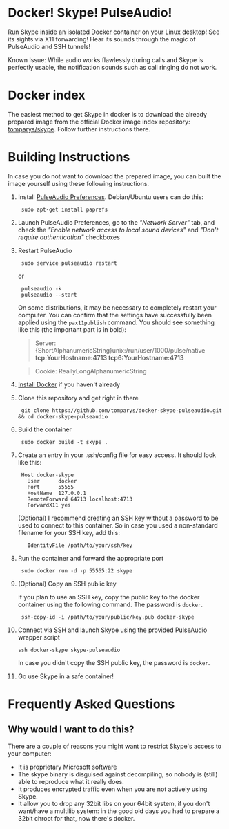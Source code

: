 Docker! Skype! PulseAudio!
==========================

Run Skype inside an isolated [Docker](http://www.docker.io) container on your Linux desktop! See its sights via X11 forwarding! Hear its sounds through the magic of PulseAudio and SSH tunnels!

Known Issue: While audio works flawlessly during calls and Skype is perfectly usable, the notification sounds such as call ringing do not work.

Docker index
============

The easiest method to get Skype in docker is to download the already prepared image from the official Docker image index repository: [tomparys/skype](https://index.docker.io/u/tomparys/skype/). Follow further instructions there.

Building Instructions
=====================

In case you do not want to download the prepared image, you can built the image yourself using these following instructions.

1. Install [PulseAudio Preferences](http://freedesktop.org/software/pulseaudio/paprefs/). Debian/Ubuntu users can do this:

        sudo apt-get install paprefs

2. Launch PulseAudio Preferences, go to the *"Network Server"* tab, and check the *"Enable network access to local sound devices"* and *"Don't require authentication"* checkboxes

3. Restart PulseAudio

        sudo service pulseaudio restart
   
    or
   
        pulseaudio -k
        pulseaudio --start

    On some distributions, it may be necessary to completely restart your computer. You can confirm that the settings have successfully been applied using the `pax11publish` command. You should see something like this (the important part is in bold):

    > Server: {ShortAlphanumericString}unix:/run/user/1000/pulse/native **tcp:YourHostname:4713 tcp6:YourHostname:4713**
    
    > Cookie: ReallyLongAlphanumericString

4. [Install Docker](http://docs.docker.io/en/latest/installation/) if you haven't already

5. Clone this repository and get right in there

        git clone https://github.com/tomparys/docker-skype-pulseaudio.git && cd docker-skype-pulseaudio

6. Build the container

        sudo docker build -t skype .

7. Create an entry in your .ssh/config file for easy access. It should look like this:
        
        Host docker-skype
          User      docker
          Port      55555
          HostName  127.0.0.1
          RemoteForward 64713 localhost:4713
          ForwardX11 yes
          
    (Optional) I recommend creating an SSH key without a password to be used to connect to this container.
    So in case you used a non-standard filename for your SSH key, add this:
   
          IdentityFile /path/to/your/ssh/key

8. Run the container and forward the appropriate port

        sudo docker run -d -p 55555:22 skype

9. (Optional) Copy an SSH public key

    If you plan to use an SSH key, copy the public key to the docker container using the following command. The password is `docker`.

        ssh-copy-id -i /path/to/your/public/key.pub docker-skype

10. Connect via SSH and launch Skype using the provided PulseAudio wrapper script

        ssh docker-skype skype-pulseaudio
     
    In case you didn't copy the SSH public key, the password is `docker`.

11. Go use Skype in a safe container!


Frequently Asked Questions
==========================

Why would I want to do this?
----------------------------
There are a couple of reasons you might want to restrict Skype's access to your computer:

* It is proprietary Microsoft software
* The skype binary is disguised against decompiling, so nobody is (still) able to reproduce what it really does.
* It produces encrypted traffic even when you are not actively using Skype.
* It allow you to drop any 32bit libs on your 64bit system, if you don't want/have a multilib system: in the good old days you had to prepare a 32bit chroot for that, now there's docker.
